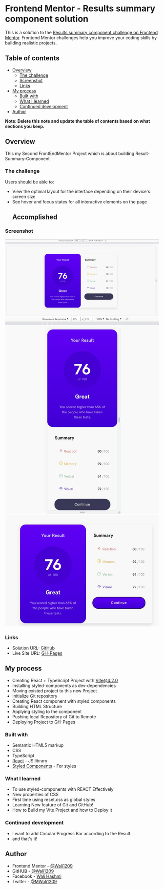 # Frontend Mentor - Results summary component solution

This is a solution to the [Results summary component challenge on Frontend Mentor](https://www.frontendmentor.io/challenges/results-summary-component-CE_K6s0maV). Frontend Mentor challenges help you improve your coding skills by building realistic projects.

## Table of contents

- [Overview](#overview)
  - [The challenge](#the-challenge)
  - [Screenshot](#screenshot)
  - [Links](#links)
- [My process](#my-process)
  - [Built with](#built-with)
  - [What I learned](#what-i-learned)
  - [Continued development](#continued-development)
- [Author](#author)

**Note: Delete this note and update the table of contents based on what sections you keep.**

## Overview

This my Second FrontEndMentor Project which is about building Result-Summary-Component

### The challenge

Users should be able to:

- View the optimal layout for the interface depending on their device's screen size
- See hover and focus states for all interactive elements on the page
  ## Accomplished

### Screenshot

![Desktop](./design/output/desktop-1440px.jpg)
![Mobile](./design/output/mobile-375px.jpg)
![Desktop](./design/output/active-and-hover-effect.jpg)

### Links

- Solution URL: [GitHub](https://github.com/Wali1209/results-summary-component-main)
- Live Site URL: [GH-Pages](https://wali1209.github.io/results-summary-component-main/)

## My process

- Creating React + TypeScript Project with Vite@4.2.0
- Installing styled-components as dev-dependencies
- Moving existed project to this new Project
- Initialize Git repository
- Creating React component with styled components
- Building HTML Structure
- Applying styling to the component
- Pushing local Repository of Git to Remote
- Deploying Project to GH-Pages

### Built with

- Semantic HTML5 markup
- CSS
- TypeScript
- [React](https://reactjs.org/) - JS library
- [Styled Components](https://styled-components.com/) - For styles

### What I learned

- To use styled-components with REACT Effectively
- New properties of CSS
- First time using reset.css as global styles
- Learning New feature of Git and GitHub!
- How to Build my Vite Project and how to Deploy it

### Continued development

- I want to add Circular Progress Bar according to the Result.
- and that's it!

## Author

- Frontend Mentor - [@Wali1209](https://www.frontendmentor.io/profile/Wali1209)
- GitHUB - [@Wali1209](https://github.com/Wali1209)
- Facebook - [Wali Hashmi](https://www.facebook.com/mdwali.hashmi.1/)
- Twitter - [@MWali1209](https://twitter.com/MWali1209)
